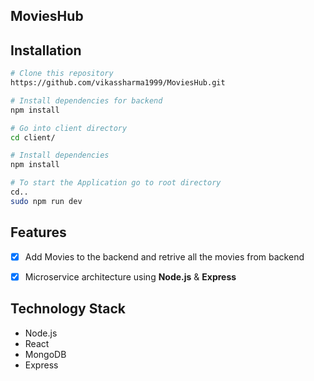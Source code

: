 ## MoviesHub

## Installation

```bash
# Clone this repository
https://github.com/vikassharma1999/MoviesHub.git

# Install dependencies for backend
npm install

# Go into client directory
cd client/

# Install dependencies 
npm install

# To start the Application go to root directory
cd..
sudo npm run dev

```

## Features

- [x] Add Movies to the backend and retrive all the movies from backend

- [x] Microservice architecture using **Node.js** & **Express**


## Technology Stack

- Node.js
- React
- MongoDB
- Express
